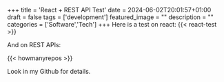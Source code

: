 +++
title = 'React + REST API Test'
date = 2024-06-02T20:01:57+01:00
draft = false
tags = ['development']
featured_image = ""
description = ""
categories = ['Software','Tech']
+++
Here is a test on react:
{{< react-test >}}

And on REST APIs:

{{< howmanyrepos >}}

Look in my Github for details.